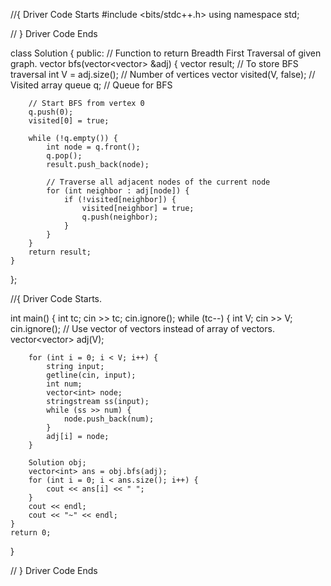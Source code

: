 //{ Driver Code Starts
#include <bits/stdc++.h>
using namespace std;


// } Driver Code Ends

class Solution {
  public:
    // Function to return Breadth First Traversal of given graph.
    vector<int> bfs(vector<vector<int>> &adj) {
        vector<int> result;  // To store BFS traversal
        int V = adj.size();  // Number of vertices
        vector<bool> visited(V, false); // Visited array
        queue<int> q;        // Queue for BFS

        // Start BFS from vertex 0
        q.push(0);
        visited[0] = true;

        while (!q.empty()) {
            int node = q.front();
            q.pop();
            result.push_back(node);
            
            // Traverse all adjacent nodes of the current node
            for (int neighbor : adj[node]) {
                if (!visited[neighbor]) {
                    visited[neighbor] = true;
                    q.push(neighbor);
                }
            }
        }
        return result;
    }
};

//{ Driver Code Starts.

int main() {
    int tc;
    cin >> tc;
    cin.ignore();
    while (tc--) {
        int V;
        cin >> V;
        cin.ignore();
        // Use vector of vectors instead of array of vectors.
        vector<vector<int>> adj(V);

        for (int i = 0; i < V; i++) {
            string input;
            getline(cin, input);
            int num;
            vector<int> node;
            stringstream ss(input);
            while (ss >> num) {
                node.push_back(num);
            }
            adj[i] = node;
        }

        Solution obj;
        vector<int> ans = obj.bfs(adj);
        for (int i = 0; i < ans.size(); i++) {
            cout << ans[i] << " ";
        }
        cout << endl;
        cout << "~" << endl;
    }
    return 0;
}

// } Driver Code Ends
